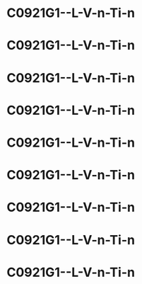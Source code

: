 # C0921G1--L-V-n-Ti-n
# C0921G1--L-V-n-Ti-n
# C0921G1--L-V-n-Ti-n
# C0921G1--L-V-n-Ti-n
# C0921G1--L-V-n-Ti-n
# C0921G1--L-V-n-Ti-n
# C0921G1--L-V-n-Ti-n
# C0921G1--L-V-n-Ti-n
# C0921G1--L-V-n-Ti-n
